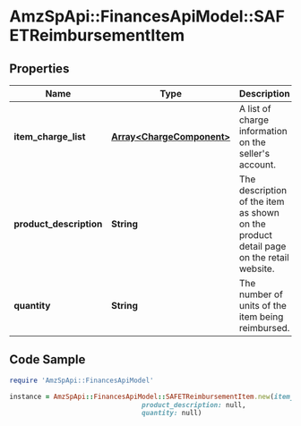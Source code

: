 # AmzSpApi::FinancesApiModel::SAFETReimbursementItem

## Properties

Name | Type | Description | Notes
------------ | ------------- | ------------- | -------------
**item_charge_list** | [**Array&lt;ChargeComponent&gt;**](ChargeComponent.md) | A list of charge information on the seller&#39;s account. | [optional] 
**product_description** | **String** | The description of the item as shown on the product detail page on the retail website. | [optional] 
**quantity** | **String** | The number of units of the item being reimbursed. | [optional] 

## Code Sample

```ruby
require 'AmzSpApi::FinancesApiModel'

instance = AmzSpApi::FinancesApiModel::SAFETReimbursementItem.new(item_charge_list: null,
                                 product_description: null,
                                 quantity: null)
```


